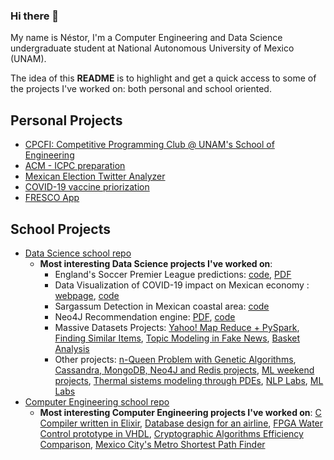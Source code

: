 ### Hi there 👋

<!--
**nestorivanmo/nestorivanmo** is a ✨ _special_ ✨ repository because its `README.md` (this file) appears on your GitHub profile.

Here are some ideas to get you started:

- 🔭 I’m currently working on ...
- 🌱 I’m currently learning ...
- 👯 I’m looking to collaborate on ...
- 🤔 I’m looking for help with ...
- 💬 Ask me about ...
- 📫 How to reach me: ...
- 😄 Pronouns: ...
- ⚡ Fun fact: ...
-->

My name is Néstor, I'm a Computer Engineering and Data Science undergraduate student at National Autonomous University of Mexico (UNAM).

The idea of this **README** is to highlight and get a quick access to some of the projects I've worked on: both personal and school oriented. 

## Personal Projects
 
- [CPCFI: Competitive Programming Club @ UNAM's School of Engineering](https://github.com/CPCFI-org)
- [ACM - ICPC preparation](https://github.com/nestorivanmo/icpc)
- [Mexican Election Twitter Analyzer](https://github.com/nestorivanmo/twitter-mexican-elections)
- [COVID-19 vaccine priorization](https://github.com/nestorivanmo/covid-19-vaccine-economic-sectors)
- [FRESCO App](https://github.com/nestorivanmo/FRESCO)

## School Projects

- [Data Science school repo](https://github.com/nestorivanmo/iimas-data-science)
  - **Most interesting Data Science projects I've worked on**:
    - England's Soccer Premier League predictions: [code](https://github.com/nestorivanmo/FootballPrediction), [PDF](https://github.com/nestorivanmo/FootballPrediction/blob/main/PPCD%20Proyecto%20Final%20-%20FootballPrediction.pdf)
    - Data Visualization of COVID-19 impact on Mexican economy : [webpage](https://patoba.github.io/buenvis/), [code](https://github.com/nestorivanmo/buenvis)
    - Sargassum Detection in Mexican coastal area: [code](https://github.com/nestorivanmo/sargassum-image-detection)
    - Neo4J Recommendation engine: [PDF](https://github.com/nestorivanmo/iimas-data-science/blob/master/spring-21/bne/practicas/neo4j/Neo4J_RecommendationEngine.pdf), [code](https://github.com/nestorivanmo/iimas-data-science/tree/master/spring-21/bne/practicas/neo4j)
    - Massive Datasets Projects: [Yahoo! Map Reduce + PySpark](https://github.com/nestorivanmo/iimas-data-science/tree/master/spring-21/dm/projects/1), [Finding Similar Items](https://github.com/nestorivanmo/iimas-data-science/tree/master/spring-21/dm/projects/2), [Topic Modeling in Fake News](https://github.com/nestorivanmo/iimas-data-science/tree/master/fall-21/massive-data-ii/projects/1-fake-news), [Basket Analysis](https://github.com/nestorivanmo/iimas-data-science/tree/master/fall-21/massive-data-ii/projects/2-basket-analysis)
    - Other projects: [n-Queen Problem with Genetic Algorithms](https://github.com/nestorivanmo/LCD-CC-2021-I), [Cassandra, MongoDB, Neo4J and Redis projects](https://github.com/nestorivanmo/iimas-data-science/tree/master/spring-21/bne/practicas), [ML weekend projects](https://github.com/nestorivanmo/iimas-data-science/tree/master/fall-20/ppcd), [Thermal sistems modeling through PDEs](https://github.com/nestorivanmo/iimas-data-science/tree/master/fall-20/mmccd/metodos-numericos/diferencias-finitas), [NLP Labs](https://github.com/nestorivanmo/iimas-data-science/tree/master/fall-21/nlp/Practicas), [ML Labs](https://github.com/nestorivanmo/iimas-data-science/tree/master/fall-21/machine-learning/homeworks)
- [Computer Engineering school repo](https://github.com/nestorivanmo/computer-engineering)
  - **Most interesting Computer Engineering projects I've worked on**: [C Compiler written in Elixir](https://github.com/nestorivanmo/c202-assembly), [Database design for an airline](https://github.com/nestorivanmo/air-flights), [FPGA Water Control prototype in VHDL](https://github.com/nestorivanmo/water-control-vlsi), [Cryptographic Algorithms Efficiency Comparison](https://github.com/nestorivanmo/crypto-algorithms-efficiency), [Mexico City's Metro Shortest Path Finder](https://github.com/nestorivanmo/metroCDMX_IA)

